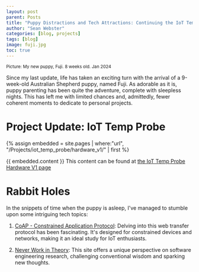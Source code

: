 ```yaml
---
layout: post
parent: Posts
title: "Puppy Distractions and Tech Attractions: Continuing the IoT Temp Probe"
author: "Sean Webster"
categories: [blog, projects]
tags: [blog]
image: fuji.jpg
toc: true
---
```

<sup>Picture: My new puppy, Fuji. 8 weeks old. Jan 2024 </sup>

Since my last update, life has taken an exciting turn with the arrival of a 9-week-old Australian Shepherd puppy, named Fuji. As adorable as it is, puppy parenting has been quite the adventure, complete with sleepless nights. This has left me with limited chances and, admittedly, fewer coherent moments to dedicate to personal projects.

# Project Update: IoT Temp Probe
 
{% assign embedded = site.pages | where:"url", "/Projects/iot_temp_probe/hardware_v1/" | first %}

{{ embedded.content }}
This content can  be found at [the IoT Temp Probe Hardware V1 page](/Projects/iot_temp_probe/hardware_v1/)


# Rabbit Holes
In the snippets of time when the puppy is asleep, I've managed to stumble upon some intriguing tech topics:

1. [CoAP - Constrained Application Protocol](https://coap.space/): Delving into this web transfer protocol has been fascinating. It's designed for constrained devices and networks, making it an ideal study for IoT enthusiasts.

2. [Never Work in Theory](https://neverworkintheory.org/): This site offers a unique perspective on software engineering research, challenging conventional wisdom and sparking new thoughts.
